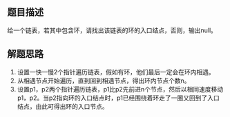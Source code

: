 ## 题目描述
给一个链表，若其中包含环，请找出该链表的环的入口结点，否则，输出null。

## 解题思路
1. 设置一快一慢2个指针遍历链表，假如有环，他们最后一定会在环内相遇。
2. 从相遇节点开始遍历，直到回到相遇节点，得出环内节点个数n。
3. 设置p1，p2两个指针遍历链表，p1比p2先前进n个节点，然后以相同速度移动p1，p2。当p2指向环的入口结点时，p1已经围绕着环走了一圈又回到了入口结点，由此可得出环的入口节点。
